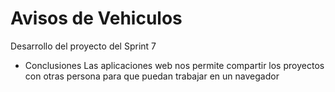 # Avisos de Vehiculos
Desarrollo del proyecto del Sprint 7

* Conclusiones
Las aplicaciones web nos permite compartir los proyectos con otras persona para que puedan trabajar en un navegador